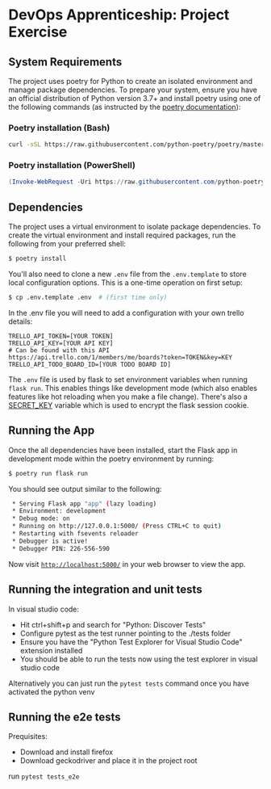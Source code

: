 # DevOps Apprenticeship: Project Exercise

## System Requirements

The project uses poetry for Python to create an isolated environment and manage package dependencies. To prepare your system, ensure you have an official distribution of Python version 3.7+ and install poetry using one of the following commands (as instructed by the [poetry documentation](https://python-poetry.org/docs/#system-requirements)):

### Poetry installation (Bash)

```bash
curl -sSL https://raw.githubusercontent.com/python-poetry/poetry/master/get-poetry.py | python
```

### Poetry installation (PowerShell)

```powershell
(Invoke-WebRequest -Uri https://raw.githubusercontent.com/python-poetry/poetry/master/get-poetry.py -UseBasicParsing).Content | python
```

## Dependencies

The project uses a virtual environment to isolate package dependencies. To create the virtual environment and install required packages, run the following from your preferred shell:

```bash
$ poetry install
```

You'll also need to clone a new `.env` file from the `.env.template` to store local configuration options. This is a one-time operation on first setup:

```bash
$ cp .env.template .env  # (first time only)
```

In the .env file you will need to add a configuration with your own trello details:
```
TRELLO_API_TOKEN=[YOUR TOKEN]
TRELLO_API_KEY=[YOUR API KEY]
# Can be found with this API https://api.trello.com/1/members/me/boards?token=TOKEN&key=KEY
TRELLO_API_TODO_BOARD_ID=[YOUR TODO BOARD ID]
```

The `.env` file is used by flask to set environment variables when running `flask run`. This enables things like development mode (which also enables features like hot reloading when you make a file change). There's also a [SECRET_KEY](https://flask.palletsprojects.com/en/1.1.x/config/#SECRET_KEY) variable which is used to encrypt the flask session cookie.

## Running the App

Once the all dependencies have been installed, start the Flask app in development mode within the poetry environment by running:
```bash
$ poetry run flask run
```

You should see output similar to the following:
```bash
 * Serving Flask app "app" (lazy loading)
 * Environment: development
 * Debug mode: on
 * Running on http://127.0.0.1:5000/ (Press CTRL+C to quit)
 * Restarting with fsevents reloader
 * Debugger is active!
 * Debugger PIN: 226-556-590
```
Now visit [`http://localhost:5000/`](http://localhost:5000/) in your web browser to view the app.

## Running the integration and unit tests

In visual studio code:
 - Hit ctrl+shift+p and search for "Python: Discover Tests"
 - Configure pytest as the test runner pointing to the ./tests folder
 - Ensure you have the "Python Test Explorer for Visual Studio Code" extension installed
 - You should be able to run the tests now using the test explorer in visual studio code

 Alternatively you can just run the `pytest tests` command once you have activated the python venv

 ## Running the e2e tests

 Prequisites:
  - Download and install firefox
  - Download geckodriver and place it in the project root

run `pytest tests_e2e`